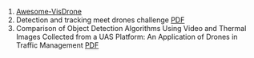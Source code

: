 1. [Awesome-VisDrone](https://github.com/hoangcuongbk80/Awesome-VisDrone)
2. Detection and tracking meet drones challenge [PDF](https://arxiv.org/pdf/2001.06303)
3. Comparison of Object Detection Algorithms Using Video and Thermal Images Collected from a UAS Platform: An Application of Drones in Traffic Management [PDF](https://arxiv.org/pdf/2109.13185)

